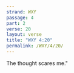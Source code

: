 ```yaml
---
strand: WXY
passage: 4
part: 2
verse: 20
layout: verse
title: "WXY 4:20"
permalink: /WXY/4/20/
---
```

The thought scares me."

